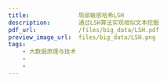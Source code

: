 ```yaml
---
title:              局部敏感哈希LSH
description:        通过LSH算法实现相似文本挖掘
pdf_url:            /files/big_data/LSH.pdf
preview_image_url:  files/big_data/LSH.png
tags:
    - 大数据原理与技术
    - 
    - 
---
```


